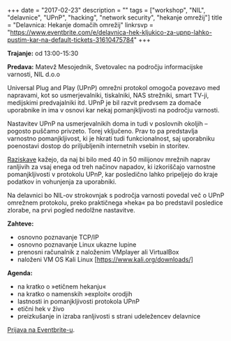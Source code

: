 +++
date = "2017-02-23"
description = ""
tags = ["workshop", "NIL", "delavnice", "UPnP", "hacking", "network security", "hekanje omrežij"]
title = "Delavnica: Hekanje domačih omrežij"
linkrsvp = "https://www.eventbrite.com/e/delavnica-hek-kljukico-za-upnp-lahko-pustim-kar-na-default-tickets-31610475784"
+++

**Trajanje:** od 13:00-15:30

**Predava:** Matevž Mesojednik, Svetovalec na področju informacijske varnosti, NIL d.o.o

Universal Plug and Play (UPnP) omrežni protokol omogoča povezavo med
napravami, kot so usmerjevalniki, tiskalniki, NAS strežniki, smart TV-ji,
medijskimi predvajalniki itd. UPnP je bil razvit predvsem za domače uporabnike
in ima v osnovi kar nekaj pomanjkljivosti na področju varnosti. 

Nastavitev UPnP na usmerjevalnikih doma in tudi v poslovnih okoljih – pogosto
puščamo privzeto. Torej vključeno. Prav to pa predstavlja varnostno
pomanjkljivost, ki je hkrati tudi funkcionalnost, saj uporabniku poenostavi
dostop do priljubljenih internetnih vsebin in storitev.

[Raziskave](https://community.rapid7.com/docs/DOC-2150) kažejo, da naj bi bilo
med 40 in 50 milijonov mrežnih naprav ranljivih za vsaj enega od treh načinov
napadov, ki izkoriščajo varnostne pomanjkljivosti v protokolu UPnP, kar
posledično lahko pripeljejo do kraje podatkov in vohunjenja za uporabniki.

Na delavnici bo NIL-ov strokovnjak s področja varnosti povedal več o UPnP
omrežnem protokolu, preko praktičnega »heka« pa bo predstavil posledice
zlorabe, na prvi pogled nedolžne nastavitve.

<!--more-->

**Zahteve:**

- osnovno poznavanje TCP/IP
- osnovno poznavanje Linux ukazne lupine
- prenosni računalnik z naloženim VMplayer ali VirtualBox
- naloženi VM OS Kali Linux [https://www.kali.org/downloads/]

**Agenda:**

- na kratko o »etičnem hekanju«
- na kratko o namenskih »exploit« orodjih 
- lastnosti in pomanjkljivosti protokola UPnP
- etični hek v živo
- preizkušanje in izraba ranljivosti s strani udeležencev delavnice

[Prijava na Eventbrite-u](https://www.eventbrite.com/e/delavnica-hek-kljukico-za-upnp-lahko-pustim-kar-na-default-tickets-31610475784).
